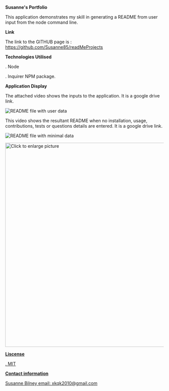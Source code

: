 **Susanne's Portfolio**

This application demonstrates my skill in generating a README from user input from the node command line.

**Link** 

The link to the GITHUB page is : https://github.com/Susanne85/readMeProjects

**Technologies Utilised**

. Node 

. Inquirer NPM package.


**Application Display**

The attached video shows the inputs to the application.  It is a google drive link.
                                                
![README file with user data](https://drive.google.com/file/d/1_ij3_5z3lcrz_IYuHmr3ML_qyIPJnqlP/view?usp=sharing)


This video shows the resultant README when no installation, usage, contributions, tests or questions details are entered.  It is a google drive link.
                                                                 
![README file with minimal data](https://drive.google.com/file/d/1g-1PIe9mTvqCn-NL75bLBO0MNlMtLQh0/view?usp=sharing)

<a href="https://drive.google.com/uc?export=view&id=<1g-1PIe9mTvqCn-NL75bLBO0MNlMtLQh0>"><img src="https://drive.google.com/uc?export=view&id=<1g-1PIe9mTvqCn-NL75bLBO0MNlMtLQh0>" style="width: 650px; max-width: 100%; height: auto" title="Click to enlarge picture" />

**Liscense**

. MIT

**Contact information**

Susanne Bilney 
email: xkqk2010@gmail.com




